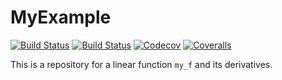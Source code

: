# MyExample

[![Build Status](https://travis-ci.com/gabrevaya/MyExample.jl.svg?branch=master)](https://travis-ci.com/gabrevaya/MyExample.jl)
[![Build Status](https://ci.appveyor.com/api/projects/status/github/gabrevaya/MyExample.jl?svg=true)](https://ci.appveyor.com/project/gabrevaya/MyExample-jl)
[![Codecov](https://codecov.io/gh/gabrevaya/MyExample.jl/branch/master/graph/badge.svg)](https://codecov.io/gh/gabrevaya/MyExample.jl)
[![Coveralls](https://coveralls.io/repos/github/gabrevaya/MyExample.jl/badge.svg?branch=master)](https://coveralls.io/github/gabrevaya/MyExample.jl?branch=master)


This is a repository for a linear function `my_f` and its derivatives.
